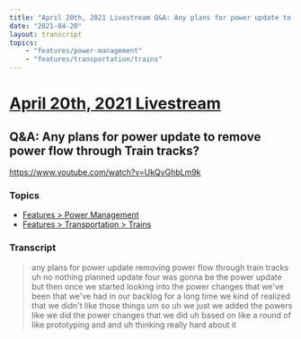 ```yaml
---
title: "April 20th, 2021 Livestream Q&A: Any plans for power update to remove power flow through Train tracks?"
date: "2021-04-20"
layout: transcript
topics:
    - "features/power-management"
    - "features/transportation/trains"
---
```

# [April 20th, 2021 Livestream](../2021-04-20.md)
## Q&A: Any plans for power update to remove power flow through Train tracks?
https://www.youtube.com/watch?v=UkQvGhbLm9k

### Topics
* [Features > Power Management](../topics/features/power-management.md)
* [Features > Transportation > Trains](../topics/features/transportation/trains.md)

### Transcript

> any plans for power update removing power flow through train tracks uh no nothing planned update four was gonna be the power update but then once we started looking into the power changes that we've been that we've had in our backlog for a long time we kind of realized that we didn't like those things um so uh we just we added the powers like we did the power changes that we did uh based on like a round of like prototyping and and uh thinking really hard about it
